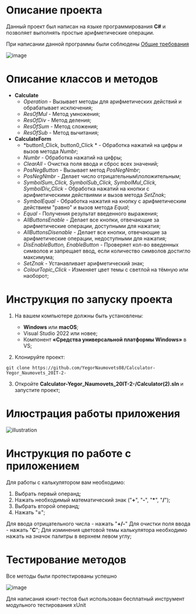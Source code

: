 
# Описание проекта
Данный проект был написан на языке программирования **C#** и позволяет выполнять простые арифметические операции.

При написании данной программы были соблюдены [Общие требования](https://drive.google.com/file/d/1pG7LePLCTgWDAHcDCO2xN_1V6AvABwZw/view)

![image](https://user-images.githubusercontent.com/105440430/202035194-449fa91d-d52e-42c2-b1b8-0599ce6a0fc2.png) 

# Описание классов и методов

- **Calculate**
    - *Operation* - Вызывает методы для арифметических действий и обрабатывает исключения;
    - *ResOfMul* - Метод умножения;
    - *ResOfDiv* - Метод деления;
    - *ResOfSum* - Метод сложения;
    - *ResOfSub* - Метод вычитания;
- **CalculateForm**
    - *button1_Click, button0_Click * - Обработка нажатий на цифры и вызов метода *Numbr*;
    - *Numbr* - Обработка нажатий на цифры;
    - *ClearAll* - Очистка поля ввода и сброс всех значений;
    - *PosNegButton* - Вызывает метод *PosNegNmbr*;
    - *PosNegNmbr* - Делает число отрицательным\положительным;
    - *SymbolSum_Click, SymbolSub_Click, SymbolMul_Click, SymbolDiv_Click* - Обработка нажатий на кнопки с арифметическими действиями и вызов метода *SetZnak*;
    - *SymbolEqual*  - Обработка нажатия на кнопку с арифметическим действием "равно" и вызов метода *Equal*;
    - *Equal* - Получения результат введенного выражения;
    - *AllButtonsEnable* - Делает все кнопки, отвечающие за арифметические операции, доступными для нажатия;
    - *AllButtonsDisenable* - Делает все кнопки, отвечающие за арифметические операции, недоступными для нажатия;
    - *DisEnableButton, EnableButton* - Проверяет кол-во введенных символов и запрещает ввод, если количество символов достигло максимума;
    - *SetZnak* - Устанавливает арифметический знак;
    - *ColourTopic_Click* - Изменяет цвет темы с светлой на тёмную или наоборот;
    

# Инструкция по запуску проекта

1. На вашем компьютере должны быть установлены:
    - **Windows** или **macOS**;
    - Visual Studio 2022 или новее;
    - Компонент **«Средства универсальной платформы Windows»** в VS;

2. Клонируйте проект:
```git
git clone https://github.com/YegorNaumovets08/Calculator-Yegor_Naumovets_20IT-2-
```
3. Откройте **Calculator-Yegor_Naumovets_20IT-2-/Calculator(2).sln** и запустите проект;

# Илюстрация работы приложения

![illustration](https://user-images.githubusercontent.com/105440430/202039912-0f51e2b6-6a63-48c7-97ce-62fc305e68b6.gif)

# Инструкция по работе с приложением

Для работы с калькулятором вам необходимо:
1. Выбрать первый операнд;
2. Нажать необходимый математический знак ("**+**", "**-**", "**\***", "**/**");
3. Выбрать второй операнд;
4. Нажать "**=**";

Для ввода отрицательного числа - нажать "**+/-**"
Для очистки поля ввода - нажать "**C**";
Для изминения цветовой темы калькулятора необходимо нажать на значок палитры в верхнем левом углу;

# Тестирование методов

Все методы были протестированы успешно

![image](https://user-images.githubusercontent.com/105440430/202045879-959fc54c-e7a1-42e9-a0b8-11ee20e4613c.png)

Для написания юнит-тестов был использован бесплатный инструмент модульного тестирования xUnit
